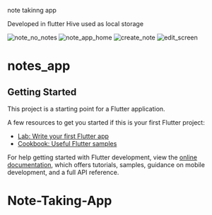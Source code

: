 note takinng app

Developed in flutter
Hive used as local storage

![note_no_notes](https://user-images.githubusercontent.com/21031360/193018422-5f615b6f-b34c-4079-bae0-819c53451658.png)
![note_app_home](https://user-images.githubusercontent.com/21031360/193018440-f9b85623-45f8-4f3e-b4c3-5d228695b59b.png)
![create_note](https://user-images.githubusercontent.com/21031360/193018454-0f026003-e24a-46db-86c3-443ded59bfd0.png)
![edit_screen](https://user-images.githubusercontent.com/21031360/193018466-5e469d11-20b1-4322-bc3c-503ea639d6c4.png)
# notes_app



## Getting Started

This project is a starting point for a Flutter application.

A few resources to get you started if this is your first Flutter project:

- [Lab: Write your first Flutter app](https://docs.flutter.dev/get-started/codelab)
- [Cookbook: Useful Flutter samples](https://docs.flutter.dev/cookbook)

For help getting started with Flutter development, view the
[online documentation](https://docs.flutter.dev/), which offers tutorials,
samples, guidance on mobile development, and a full API reference.
# Note-Taking-App

